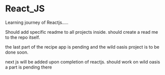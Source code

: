 # React_JS
Learning journey of Reactjs.....

Should add specific readme to all projects inside.
should create a read me to the repo itself.

the last part of the recipe app is pending 
and the wild oasis project is to be done soon.

next js will be added upon completion of reactjs.
should work on wild oasis a part is pending there